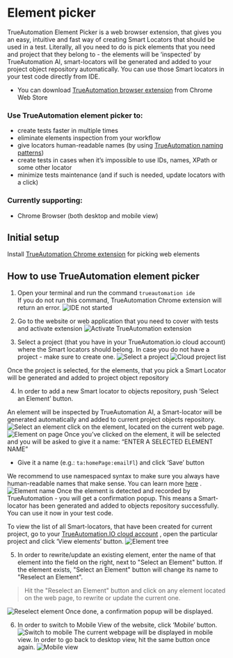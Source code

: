 # Element picker

TrueAutomation Element Picker is a web browser extension, that gives you an easy, intuitive and fast way of creating Smart Locators that should be used in a test.
Literally, all you need to do is pick elements that you need and project that they belong to - the elements will be ‘inspected’ by TrueAutomation AI, smart-locators will be generated and added to your project object repository automatically.
You can use those Smart locators in your test code directly from IDE.

- You can download [TrueAutomation browser extension](https://chrome.google.com/webstore/detail/trueautomationio-element/khpnbhifngechnmadjdgddjjaiioncoh) from Chrome Web Store

### Use TrueAutomation element picker to:
- create tests faster in multiple times
- eliminate elements inspection from your workflow
- give locators human-readable names (by using [TrueAutomation naming patterns](/getting-started/ta-locators)) 
- create tests in cases when it’s impossible to use IDs, names, XPath or some other locator
- minimize tests maintenance (and if such is needed, update locators with a click)

### Currently supporting:
- Chrome Browser (both desktop and mobile view)

## Initial setup
Install [TrueAutomation Chrome extension](https://chrome.google.com/webstore/detail/trueautomationio-element/khpnbhifngechnmadjdgddjjaiioncoh) for picking web elements

## How to use TrueAutomation element picker
1. Open your terminal and run the command `trueautomation ide`          
If you do not run this command, TrueAutomation Chrome extension will return an error.
![IDE not started](../_images/ide-not-started.png 'TrueAutomation IDE has not been started')

2. Go to the website or web application that you need to cover with tests and activate extension
![Activate TrueAutomation extension](../_images/activate-extension.png 'Activate TrueAutomation extension')

3. Select a project (that you have in your TrueAutomation.io cloud account) where the Smart locators should belong. In case you do not have a project - make sure to create one.
![Select a project](../_images/select-project.png 'Select a project')
![Cloud project list](../_images/cloud-project-list.png 'Cloud project list')

Once the project is selected, for the elements, that you pick a Smart Locator will be generated and added to project object repository

4. In order to add a new Smart locator to objects repository, push ‘Select an Element’ button.

An element will be inspected by TrueAutomation AI, a Smart-locator will be generated automatically and added to current project objects repository.      
![Select an element](../_images/select-element-btn.png 'Select an element')
click on the element, located on the current web page.
![Element on page](../_images/element-on-page.png 'Element on page')
Once you’ve clicked on the element, it will be selected and you will be asked to give it a name:  “ENTER A SELECTED ELEMENT NAME” 
- Give it a name (e.g.: `ta:homePage:emailFl`) and click ‘Save’ button

We recommend to use namespaced syntax to make sure you always have human-readable names that make sense. You can learn more [here]() .
![Element name](../_images/name-element.png 'Element name')
Once the element is detected and recorded by TrueAutomation - you will get a confirmation popup. This means a Smart-locator has been generated and added to objects repository successfully. You can use it now in your test code.

To view the list of all Smart-locators, that have been created for current project, go to your [TrueAutomation.IO cloud account]() , open the particular project and click ‘View elements’ button. 
![Element tree](../_images/element-tree.png 'Element tree')

5. In order to rewrite/update an existing element, enter the name of that element into the field on the right, next to "Select an Element" button. If the element exists, "Select an Element" button will change its name to "Reselect an Element".

> Hit the "Reselect an Element" button and click on any element located on the web page, to rewrite or update the current one.

![Reselect element](../_images/reselect-element.png 'Reselect element')
Once done, a confirmation popup will be displayed.

6. In order to switch to Mobile View of the website, click ‘Mobile’ button.
![Switch to mobile](../_images/mobile-btn.png 'Switch to mobile')
The current webpage will be displayed in mobile view. In order to go back to desktop view, hit the same button once again.
![Mobile view](../_images/mobile-view.png 'Mobile view')